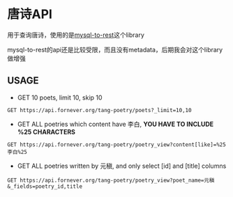# 唐诗API

用于查询唐诗，使用的是[mysql-to-rest](https://www.npmjs.com/package/mysql-to-rest)这个library

mysql-to-rest的api还是比较受限，而且没有metadata，后期我会对这个library做增强

## USAGE

* GET 10 poets, limit 10, skip 10

```text
GET https://api.fornever.org/tang-poetry/poets?_limit=10,10
```

* GET ALL poetries which content have 李白, **YOU HAVE TO INCLUDE %25 CHARACTERS**

```text
GET https://api.fornever.org/tang-poetry/poetry_view?content[like]=%25李白%25
```

* GET ALL poetries written by 元稹, and only select [id] and [title] columns

```text
GET https://api.fornever.org/tang-poetry/poetry_view?poet_name=元稹&_fields=poetry_id,title
```